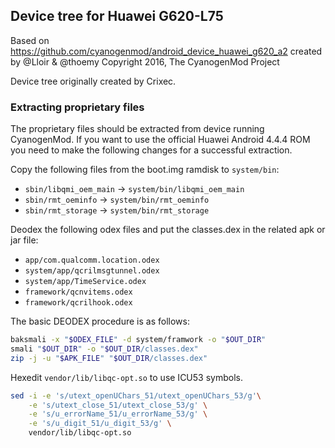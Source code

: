 ## Device tree for Huawei G620-L75

Based on https://github.com/cyanogenmod/android_device_huawei_g620_a2 created by @Lloir & @thoemy
Copyright 2016, The CyanogenMod Project

Device tree originally created by Crixec.

### Extracting proprietary files

The proprietary files should be extracted from device running CyanogenMod. If
you want to use the official Huawei Android 4.4.4 ROM you need to make the
following changes for a successful extraction.

Copy the following files from the boot.img ramdisk to `system/bin`:

  *  `sbin/libqmi_oem_main` -> `system/bin/libqmi_oem_main`
  *  `sbin/rmt_oeminfo` -> `system/bin/rmt_oeminfo`
  *  `sbin/rmt_storage` -> `system/bin/rmt_storage`

Deodex the following odex files and put the classes.dex in the related apk or
jar file:

  * `app/com.qualcomm.location.odex`
  * `system/app/qcrilmsgtunnel.odex`
  * `system/app/TimeService.odex`
  * `framework/qcnvitems.odex`
  * `framework/qcrilhook.odex`

The basic DEODEX procedure is as follows:

```bash
baksmali -x "$ODEX_FILE" -d system/framwork -o "$OUT_DIR"
smali "$OUT_DIR" -o "$OUT_DIR/classes.dex"
zip -j -u "$APK_FILE" "$OUT_DIR/classes.dex"
```

Hexedit `vendor/lib/libqc-opt.so` to use ICU53 symbols.

```bash
sed -i -e 's/utext_openUChars_51/utext_openUChars_53/g'\
    -e 's/utext_close_51/utext_close_53/g' \
    -e 's/u_errorName_51/u_errorName_53/g' \
    -e 's/u_digit_51/u_digit_53/g' \
    vendor/lib/libqc-opt.so
```
